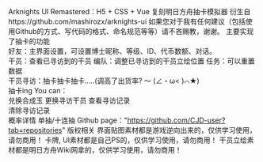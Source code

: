 Arknights UI Remastered：H5 + CSS + Vue 复刻明日方舟抽卡模拟器 
      衍生自https://github.com/mashirozx/arknights-ui
      如果您对于我有任何建议（包括使用Github的方式、写代码的格式、命名规范等等）请不吝赐教，谢谢。
      主要实现了抽卡的功能  
        好友：主界面设置，可设置博士昵称、等级、ID、代币数额、对话。  
       干员：查看已寻访到的干员
        编队：调整已寻访到的干员立绘位置 
        任务：可以重置数据  
        干员寻访：抽卡抽卡抽卡.....(调高了出货率? ～ (∠・ω< )⌒★)  
            抽卡ing You can：  
          兑换合成玉 
          更换寻访干员 
          查看寻访记录  
          清除寻访记录  
          概率详情
          单抽/十连抽 
Github page："https://github.com/CJD-user?tab=repositories"
版权相关 
界面贴图素材都是游戏逆向出来的，仅供学习使用，请勿商用！
卡牌, UI素材都是自己PS的，仅供学习使用，请勿商用！
干员立绘素材都是明日方舟Wiki网拿的，仅供学习使用，请勿商用！  

